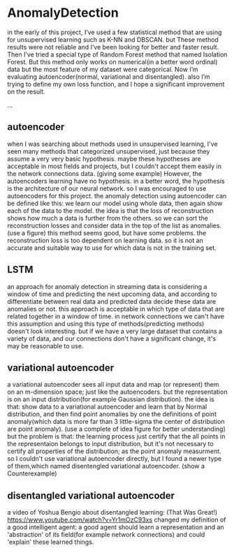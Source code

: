 # AnomalyDetection

in the early of this project, I’ve used a few statistical method that are using for unsupervised learning such as K-NN and DBSCAN. but These method results were not reliable and I’ve been looking for better and faster result. Then I’ve tried a special type of Random Forest method that named Isolation Forest. But this method only works on numerical(in a better word ordinal) data but the most feature of my dataset were categorical. Now I’m evaluating autoencoder(normal, variational and disentangled). also I’m trying to define my own loss function, and I hope a significant improvement on the result.

...

## autoencoder
when I was searching about methods used in unsupervised learning, I've seen many methods that categorized unsupervised, just because they assume a very very basic hypothesis. maybe these hypotheses are acceptable in most fields and projects, but I couldn't accept them easily in the network connections data. (giving some example)
However, the autoencoders learning have no hypothesis. in a better word, the hypothesis is the architecture of our neural network. so I was encouraged to use autoencoders for this project. the anomaly detection using autoencoder can be defined like this: we learn our model using whole data, then again show each of the data to the model. the idea is that the loss of reconstruction shows how much a data is further from the others. so we can sort the reconstruction losses and consider data in the top of the list as anomalies. (use a figure)
this method seems good, but have some problems. the reconstruction loss is too dependent on learning data. so it is not an accurate and suitable way to use for which data is not in the training set. 

## LSTM
an approach for anomaly detection in streaming data is considering a window of time and predicting the next upcoming data, and according to differentiate between real data and predicted data decide these data are anomalies or not. this approach is acceptable in which type of data that are related together in a window of time. in network connections we can't have this assumption and using this type of methods(predicting methods) doesn't look interesting. 
but if we have a very large dataset that contains a variety of data, and our connections don't have a significant change, it's may be reasonable to use.

## variational autoencoder
a variational autoencoder sees all input data and map (or represent) them on an m-dimension space; just like the autoencoders. but the representation is on an input distribution(for example Gaussian distribution).
the idea is that: show data to a variational autoencoder and learn that by Normal distribution, and then find point anomalies by one the definitions of point anomaly(which data is more far than 3 little-sigma the center of distribution are point anomaly). (use a complete of idea figure for better understanding)
but the problem is that: the learning process just certify that the all points in the representaion belongs to input distribution, but it's not necessary to certify all properties of the distribution; as the point anomaly measurment.
so I couldn't use variational autoencoder directly, but I found a newer type of them,which named disentengled variational autoencoder. (show a Counterexample)

## disentangled variational autoencoder
a video of Yoshua Bengio about disentangled learning: (That Was Great!)
https://www.youtube.com/watch?v=Yr1mOzC93xs
changed my definition of a good intelligent agent: a good agent should learn a representation and an 'abstraction' of its field(for example network connections) and could 'explain' these learned things.
